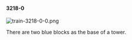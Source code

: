 #### 3218-0
![train-3218-0-0.png](https://github.com/lil-lab/nlvr/raw/master/nlvr/train/images/3/train-3218-0-0.png "train-3218-0-0.png")

There are two blue blocks as the base of a tower.